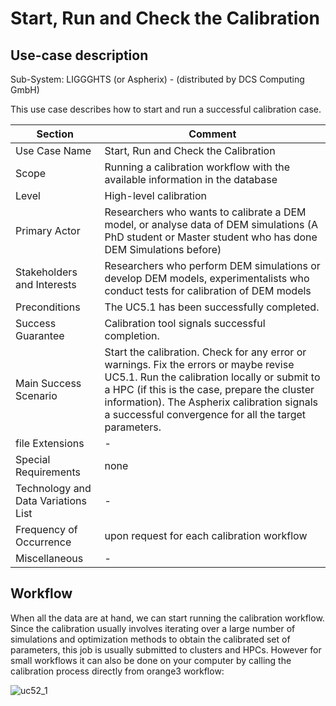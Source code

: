 Start, Run and Check the Calibration
======================

## Use-case description

Sub-System:  LIGGGHTS (or Aspherix) - (distributed by DCS Computing GmbH) 

This use case describes how to start and run a successful calibration case.


| Section                             | Comment                                                      |
| ----------------------------------- | ------------------------------------------------------------ |
| Use Case Name                       | Start, Run and Check the Calibration                         |
| Scope                               | Running a calibration workflow with the available information in the database |
| Level                               | High-level calibration                                       |
| Primary Actor                       | Researchers who wants to calibrate a DEM model, or analyse data of DEM simulations (A PhD student or Master student who has done DEM Simulations before) |
| Stakeholders and Interests          | Researchers who perform DEM simulations or develop DEM models, experimentalists who conduct tests for calibration of DEM models |
| Preconditions                       | The UC5.1 has been successfully completed.                   |
| Success Guarantee                   | Calibration tool signals successful completion.              |
| Main Success Scenario               | Start the calibration. Check for any error or warnings. Fix the errors or maybe revise UC5.1. Run the calibration locally or submit to a HPC (if this is the case, prepare the cluster information). The Aspherix calibration signals a successful convergence for all the target parameters. |
| file Extensions                     | -                                                            |
| Special Requirements                | none                                                         |
| Technology and Data Variations List | -                                                            |
| Frequency of Occurrence             | upon request for each calibration workflow                   |
| Miscellaneous                       | -                                                            |

## Workflow

When all the data are at hand, we can start running the calibration workflow. Since the calibration usually involves iterating over a large number of simulations and optimization methods to obtain the calibrated set of parameters, this job is usually submitted to clusters and HPCs. However for small workflows it can also be done on your computer by calling the calibration process directly from orange3 workflow:

 ![uc52_1](../workflowenv/images/uc52_1.PNG)